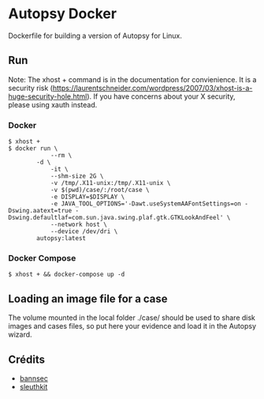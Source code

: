 # Autopsy Docker

Dockerfile for building a version of Autopsy for Linux.

## Run

Note: The xhost + command is in the documentation for convienience. It is a security risk (https://laurentschneider.com/wordpress/2007/03/xhost-is-a-huge-security-hole.html). If you have concerns about your X security, please using xauth instead.

### Docker

```shell
$ xhost +
$ docker run \
            --rm \
	    -d \
            -it \
            --shm-size 2G \
            -v /tmp/.X11-unix:/tmp/.X11-unix \
            -v $(pwd)/case/:/root/case \
            -e DISPLAY=$DISPLAY \
            -e JAVA_TOOL_OPTIONS='-Dawt.useSystemAAFontSettings=on -Dswing.aatext=true -Dswing.defaultlaf=com.sun.java.swing.plaf.gtk.GTKLookAndFeel' \
            --network host \
            --device /dev/dri \
	    autopsy:latest
```

### Docker Compose

```shell
$ xhost + && docker-compose up -d
```

## Loading an image file for a case

The volume mounted in the local folder ./case/ should be used to share disk images and cases files, so put here your evidence and load it in the Autopsy wizard.

## Crédits

- [bannsec](https://github.com/bannsec/autopsy_docker)
- [sleuthkit](https://github.com/sleuthkit/autopsy/blob/develop/Running_Linux_OSX.md#installing-prerequisites)
